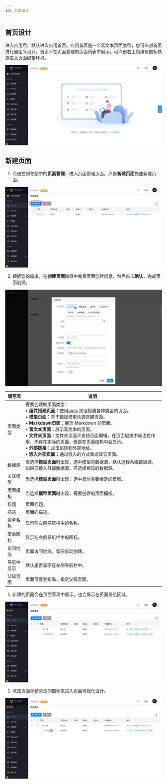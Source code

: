 ```yaml
---
id: 页面设计
---
```


## 首页设计

进入应用后，默认进入应用首页，应用首页是一个富文本页面类型，您可以对首页进行自定义设计。首页不在页面管理的页面列表中展示，可点击右上角编辑图标快速进入页面编辑环境。

![image.png](/img/快速入门/页面设计/app-home.png)

## 新建页面

1. 点击左侧导航中的**页面管理**，进入页面管理页面。点击**新建页面**快速新建页面。

![image.png](/img/快速入门/页面设计/page-create.png)

2. 根据您的需求，在**创建页面**弹框中完善页面创建信息，然后点击**确认**，完成页面创建。

![image.png](/img/快速入门/页面设计/page-type.png)

 <table>
    <thead>
        <tr>
            <th style={{width:"100px"}}>填写项</th>
            <th>说明</th>
        </tr>
    </thead>
    <tbody>
        <tr>
            <td>页面类型</td>
            <td>需要创建的页面类型：<br />
            • <strong>组件搭建页面：</strong>使用<a href="https://github.com/baidu/amis" target="_blank" rel="noopener">amis</a> 灵活搭建各种类型的页面。<br />
            • <strong>模型页面：</strong>基于数据模型快速搭建页面。<br />
            • <strong>Markdown页面：</strong>展示 Markdown 的页面。<br />
            • <strong>富文本页面：</strong>展示富文本的页面。<br />
            • <strong>文件夹页面：</strong>文件夹页面不支持页面编辑，在页面层级中起占位作用，不存在实际的页面，但是在页面结构中会显示。<br />
            • <strong>外部链接：</strong>点击跳转到外部地址。<br />
            • <strong>嵌入外部页面：</strong>通过嵌入的方式集成其它页面。</td>
        </tr>
        <tr>
            <td>数据源</td>
            <td>当选择<strong>模型页面</strong>时出现，选中模型的数据源，默认选择系统数据源，如果已接入外部数据源，可选择相应的数据源。</td>
        </tr>
        <tr>
            <td>关联模型</td>
            <td>当选择<strong>模型页面</strong>时出现，选中具体需要绑定的模型。</td>
        </tr>
        <tr>
            <td>页面模板</td>
            <td>当选择<strong>模型页面</strong>时出现，需要创建的页面模板。</td>
        </tr>
        <tr>
            <td>标题</td>
            <td>页面标题。</td>
        </tr>
        <tr>
            <td>描述</td>
            <td>页面的描述。</td>
        </tr>
        <tr>
            <td>菜单名称</td>
            <td>显示在左侧导航栏中的名称。</td>
        </tr>
        <tr>
            <td>菜单图标</td>
            <td>显示在左侧导航栏中的图标。</td>
        </tr>
        <tr>
            <td>访问地址</td>
            <td>页面访问地址，留空自动创建。</td>
        </tr>
        <tr>
            <td>导航中显示</td>
            <td>默认是否显示在左侧导航栏中。</td>
        </tr>
        <tr>
            <td>父级页面</td>
            <td>页面可嵌套布局，指定父级页面。</td>
        </tr>
    </tbody>
</table>

1. 新建的页面会在页面管理中展示，也会展示在页面导航区域。

![image.png](/img/快速入门/页面设计/page-created.png)

1. 点击页面标题旁边的图标来进入页面可视化设计。

![image.png](/img/快速入门/页面设计/page-edit.png)
